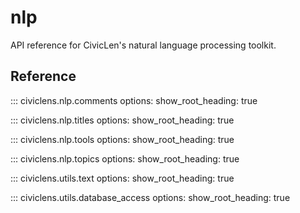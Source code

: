 nlp
==============

API reference for CivicLen's natural language processing toolkit.

## Reference

::: civiclens.nlp.comments
    options:
        show_root_heading: true

::: civiclens.nlp.titles
    options:
        show_root_heading: true

::: civiclens.nlp.tools
    options:
        show_root_heading: true

::: civiclens.nlp.topics
    options:
        show_root_heading: true

::: civiclens.utils.text
    options:
        show_root_heading: true

::: civiclens.utils.database_access
    options:
        show_root_heading: true
